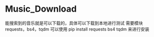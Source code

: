 # Music_Download
能搜索到的音乐就是可以下载的，具体可以下载到本地进行测试
需要模块 requests，bs4，tqdm  可以使用 pip install requests bs4 tqdm 来进行安装
